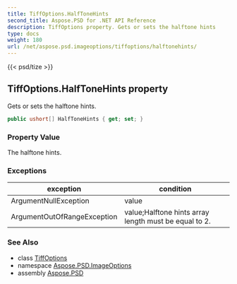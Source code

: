 ```yaml
---
title: TiffOptions.HalfToneHints
second_title: Aspose.PSD for .NET API Reference
description: TiffOptions property. Gets or sets the halftone hints
type: docs
weight: 180
url: /net/aspose.psd.imageoptions/tiffoptions/halftonehints/
---
```

{{< psd/tize >}}
## TiffOptions.HalfToneHints property

Gets or sets the halftone hints.

```csharp
public ushort[] HalfToneHints { get; set; }
```

### Property Value

The halftone hints.

### Exceptions

| exception | condition |
| --- | --- |
| ArgumentNullException | value |
| ArgumentOutOfRangeException | value;Halftone hints array length must be equal to 2. |

### See Also

* class [TiffOptions](../)
* namespace [Aspose.PSD.ImageOptions](../../tiffoptions/)
* assembly [Aspose.PSD](../../../)


